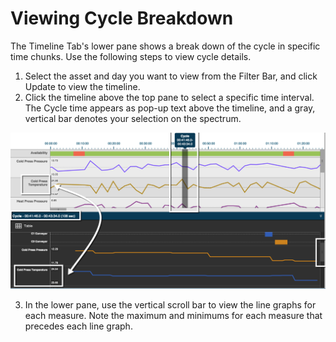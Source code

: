# Viewing Cycle Breakdown

 The Timeline Tab's lower pane shows a break down of the cycle in specific time chunks. Use the following steps to view cycle details.
 
 1. Select the asset and day you want to view from the Filter Bar, and click Update to view the timeline.
 2. Click the timeline above the top pane to select a specific time interval. The Cycle time appears as pop-up text above the timeline, and a gray, vertical bar denotes your selection on the spectrum.

![](timelineCycleBreakdown.png)
 
 3. In the lower pane, use the vertical scroll bar to view the line graphs for each measure. Note the maximum and minimums for each measure that precedes each line graph.